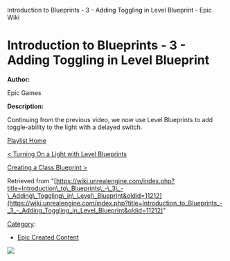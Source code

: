 Introduction to Blueprints - 3 - Adding Toggling in Level Blueprint - Epic Wiki                    

Introduction to Blueprints - 3 - Adding Toggling in Level Blueprint
===================================================================

**Author:**

Epic Games

**Description:**

Continuing from the previous video, we now use Level Blueprints to add toggle-ability to the light with a delayed switch.

[Playlist Home](/Category:Epic_Video_Playlists "Category:Epic Video Playlists")

[< Turning On a Light with Level Blueprints](/Introduction_to_Blueprints_-_2_-_Turning_On_a_Light_with_Level_Blueprint "Introduction to Blueprints - 2 - Turning On a Light with Level Blueprint")

[Creating a Class Blueprint >](/Introduction_to_Blueprints_-_4_-_Creating_a_Class_Blueprint "Introduction to Blueprints - 4 - Creating a Class Blueprint")

Retrieved from "[https://wiki.unrealengine.com/index.php?title=Introduction\_to\_Blueprints\_-\_3\_-\_Adding\_Toggling\_in\_Level\_Blueprint&oldid=11212](https://wiki.unrealengine.com/index.php?title=Introduction_to_Blueprints_-_3_-_Adding_Toggling_in_Level_Blueprint&oldid=11212)"

[Category](/Special:Categories "Special:Categories"):

*   [Epic Created Content](/Category:Epic_Created_Content "Category:Epic Created Content")

  ![](https://tracking.unrealengine.com/track.png)